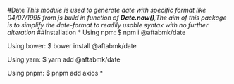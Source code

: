 #Date
*This module is used to generate date with specific format like 04/07/1995 from js build in function of **Date.now()**,The aim of this package is to simplify the date-format to readily usable syntax with no further alteration*
##Installation
*
Using npm:
$ npm i @aftabmk/date

Using bower:
$ bower install @aftabmk/date

Using yarn:
$ yarn add @aftabmk/date

Using pnpm:
$ pnpm add axios
*